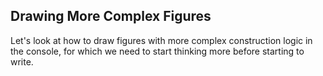 ## Drawing More Complex Figures

Let's look at how to draw figures with more complex construction logic in the console, for which we need to start thinking more before starting to write.
